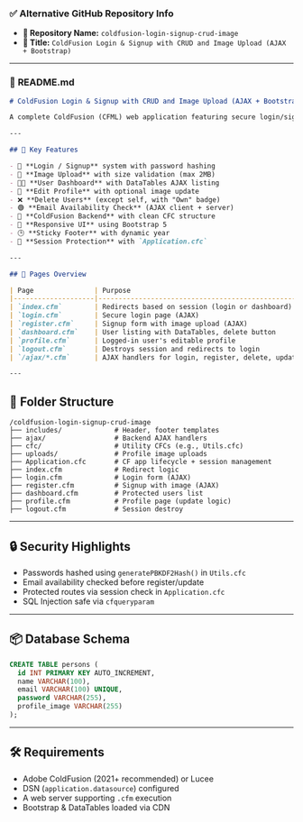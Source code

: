 ### ✅ **Alternative GitHub Repository Info**

* **🔹 Repository Name:** `coldfusion-login-signup-crud-image`
* **🔹 Title:** `ColdFusion Login & Signup with CRUD and Image Upload (AJAX + Bootstrap)`

---

### 📄 **README.md**

```md
# ColdFusion Login & Signup with CRUD and Image Upload (AJAX + Bootstrap)

A complete ColdFusion (CFML) web application featuring secure login/signup, full user CRUD operations, image upload, profile management, and session-based authentication — all with AJAX (no page reloads) and a clean Bootstrap UI.

---

## 🚀 Key Features

- 🔐 **Login / Signup** system with password hashing
- 📸 **Image Upload** with size validation (max 2MB)
- 🧑‍💼 **User Dashboard** with DataTables AJAX listing
- 📝 **Edit Profile** with optional image update
- ❌ **Delete Users** (except self, with "Own" badge)
- 🟢 **Email Availability Check** (AJAX client + server)
- 💾 **ColdFusion Backend** with clean CFC structure
- 🎨 **Responsive UI** using Bootstrap 5
- 🕒 **Sticky Footer** with dynamic year
- 🔐 **Session Protection** with `Application.cfc`

---

## 🧾 Pages Overview

| Page               | Purpose                                               |
|--------------------|--------------------------------------------------------|
| `index.cfm`        | Redirects based on session (login or dashboard)       |
| `login.cfm`        | Secure login page (AJAX)                              |
| `register.cfm`     | Signup form with image upload (AJAX)                  |
| `dashboard.cfm`    | User listing with DataTables, delete button           |
| `profile.cfm`      | Logged-in user's editable profile                     |
| `logout.cfm`       | Destroys session and redirects to login               |
| `/ajax/*.cfm`      | AJAX handlers for login, register, delete, update     |

---

```

## 📁 Folder Structure


```
/coldfusion-login-signup-crud-image
├── includes/             # Header, footer templates
├── ajax/                 # Backend AJAX handlers
├── cfc/                  # Utility CFCs (e.g., Utils.cfc)
├── uploads/              # Profile image uploads
├── Application.cfc       # CF app lifecycle + session management
├── index.cfm             # Redirect logic
├── login.cfm             # Login form (AJAX)
├── register.cfm          # Signup with image (AJAX)
├── dashboard.cfm         # Protected users list
├── profile.cfm           # Profile page (update logic)
├── logout.cfm            # Session destroy
```


---

## 🔒 Security Highlights

- Passwords hashed using `generatePBKDF2Hash()` in `Utils.cfc`
- Email availability checked before register/update
- Protected routes via session check in `Application.cfc`
- SQL Injection safe via `cfqueryparam`

---

## 📦 Database Schema

```sql
CREATE TABLE persons (
  id INT PRIMARY KEY AUTO_INCREMENT,
  name VARCHAR(100),
  email VARCHAR(100) UNIQUE,
  password VARCHAR(255),
  profile_image VARCHAR(255)
);
````

---

## 🛠️ Requirements

* Adobe ColdFusion (2021+ recommended) or Lucee
* DSN (`application.datasource`) configured
* A web server supporting `.cfm` execution
* Bootstrap & DataTables loaded via CDN


